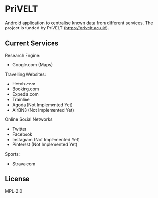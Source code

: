 # PriVELT

Android application to centralise known data from different services.
The project is funded by PriVELT (https://privelt.ac.uk/).

Current Services
----

Research Engine:
  - Google.com (Maps)

Travelling Websites:
  - Hotels.com
  - Booking.com
  - Expedia.com
  - Trainline
  - Agoda (Not Implemented Yet)
  - AirBNB (Not Implemented Yet)

Online Social Networks:
  - Twitter
  - Facebook
  - Instagram (Not Implemented Yet)
  - Pinterest (Not Implemented Yet)

Sports:
  - Strava.com

License
----

MPL-2.0

